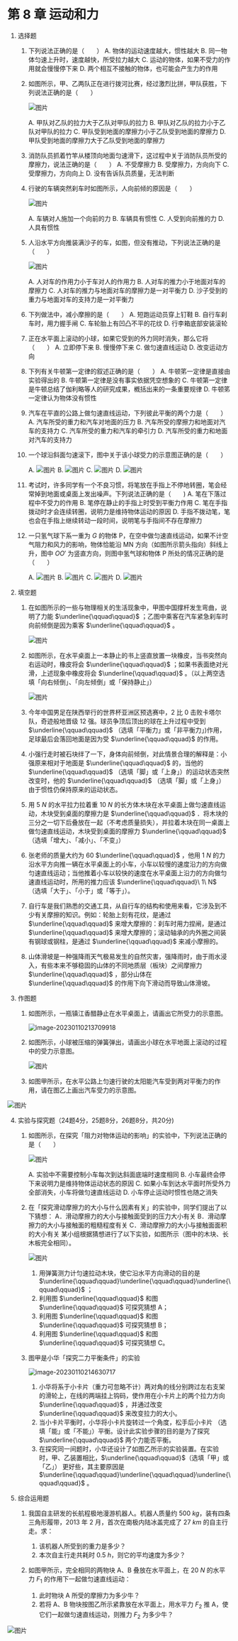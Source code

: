 # 第 8 章 运动和力

1. 选择题

   1. 下列说法正确的是（　　）
      A. 物体的运动速度越大，惯性越大
      B. 同一物体匀速上升时，速度越快，所受拉力越大
      C. 运动的物体，如果不受力的作用就会慢慢停下来
      D. 两个相互不接触的物体，也可能会产生力的作用

   2. 如图所示，甲、乙两队正在进行拨河比赛，经过激烈比拼，甲队获胜，下列说法正确的是（　　）

      ![图片](第8章运动与力例题.assets/640-1673356590989-1.png)

      A. 甲队对乙队的拉力大于乙队对甲队的拉力
      B. 甲队对乙队的拉力小于乙队对甲队的拉力
      C. 甲队受到地面的摩擦力小于乙队受到地面的摩擦力
      D. 甲队受到地面的摩擦力大于乙队受到地面的摩擦力

   3. 消防队员抓着竹竿从楼顶向地面匀速滑下，这过程中关于消防队员所受的摩擦力，说法正确的是（　　）
      A. 不受摩擦力
      B. 受摩擦力，方向向下
      C. 受摩擦力，方向向上
      D. 没有告诉队员质量，无法判断

   4. 行驶的车辆突然刹车时如图所示，人向前倾的原因是（　　）

      ![图片](第8章运动与力例题.assets/640-1673356590989-2.png)

      A. 车辆对人施加一个向前的力
      B. 车辆具有惯性
      C. 人受到向前推的力
      D. 人具有惯性

   5. 人沿水平方向推装满沙子的车，如图，但没有推动，下列说法正确的是（　　）

      ![图片](第8章运动与力例题.assets/640-1673356590989-3.png)

      A. 人对车的作用力小于车对人的作用力
      B. 人对车的推力小于地面对车的摩擦力
      C. 人对车的推力与地面对车的摩擦力是一对平衡力
      D. 沙子受到的重力与地面对车的支持力是一对平衡力

   6. 下列做法中，减小摩擦的是（　　）
      A. 短跑运动员穿上钉鞋
      B. 自行车刹车时，用力握手闸
      C. 车轮胎上有凹凸不平的花纹
      D. 行李箱底部安装滚轮

   7. 正在水平面上滚动的小球，如果它受到的外力同时消失，那么它将（　　）
      A. 立即停下来
      B. 慢慢停下来
      C. 做匀速直线运动
      D. 改变运动方向

   8. 下列有关牛顿第一定律的叙述正确的是（　　）
      A. 牛顿笫一定律是直接由实验得出的
      B. 牛顿第一定律是没有事实依据凭空想象的
      C. 牛顿第一定律是牛顿总结了伽利略等人的研究成果，槪括出来的一条重要规律
      D. 牛顿笫一定律认为物体没有惯性

   9. 汽车在平直的公路上做匀速直线运动，下列彼此平衡的两个力是（　　）
      A. 汽车所受的重力和汽车对地面的压力
      B. 汽车所受的摩擦力和地面对汽车的支持力
      C. 汽车所受的重力和汽车的牵引力
      D. 汽车所受的重力和地面对汽车的支持力

   10. 一个球沿斜面匀速滚下，图中关于该小球受力的示意图正确的是（　　）

       A. ![图片](第8章运动与力例题.assets/640-1673357093368-57.png)	B. ![图片](第8章运动与力例题.assets/640-1673357093369-58.png)	C. ![图片](第8章运动与力例题.assets/640-1673357093369-59.png)	D. ![图片](第8章运动与力例题.assets/640-1673357093369-60.png)

   11. 考试时，许多同学有一个不良习惯，将笔放在手指上不停地转圈，笔会经常掉到地面或桌面上发出噪声。下列说法正确的是（　　)
       A. 笔在下落过程中不受力的作用
       B. 笔停在静止的手指上时受到平衡力作用
       C. 笔在手指拨动时才会连续转圈，说明力是维持物体运动的原因
       D. 手指不拨动笔，笔也会在手指上继续转动一段时间，说明笔与手指间不存在摩擦力

   12. 一只氢气球下系一重为 $G$ 的物体 P，在空中做匀速直线运动，如果不计空气阻力和风力的影响，物体恰能沿 MN 方向（如图所示箭头指向）斜线上升，图中 $OO'$ 为竖直方向，则图中氢气球和物体 P 所处的情况正确的是（　　）

       A. ![图片](第8章运动与力例题.assets/640-1673356590990-4.png)		B. ![图片](第8章运动与力例题.assets/640-1673356590990-5.png)		C. ![图片](第8章运动与力例题.assets/640-1673356590990-6.png)		D. ![图片](第8章运动与力例题.assets/640-1673356590990-7.png)

2. 填空题

   1. 在如图所示的一些与物理相关的生活现象中，甲图中国撑杆发生弯曲，说明了力能 $\underline{\qquad\qquad}$ ；乙图中乘客在汽车紧急刹车时向前倾倒是因为乘客 $\underline{\qquad\qquad}$ 。

      ![图片](第8章运动与力例题.assets/640-1673356590990-8.png)

   2. 如图所示，在水平桌面上一本静止的书上竖直放置一块橡皮，当书突然向右运动时，橡皮将会 $\underline{\qquad\qquad}$ ；如果书表面绝对光滑，上述现象中橡皮将会 $\underline{\qquad\qquad}$ 。（以上两空选填「向右倾倒」、「向左倾倒」或「保持静止」）

      ![图片](第8章运动与力例题.assets/640-1673356590990-9.png)

   3. 今年中国男足在陕西举行的世界杯亚洲区预选赛中，2 比 0 击败卡塔尔队，奇迹般地晋级 12 强。球员争顶后顶出的球在上升过程中受到 $\underline{\qquad\qquad}$ （选填「平衡力」或「非平衡力」)作用，足球最后会落回地面是因为受 $\underline{\qquad\qquad}$ 的作用。
   4. 小强行走时被石块绊了一下，身体向前倾倒，对此情景合理的解释是：小强原来相对于地面是 $\underline{\qquad\qquad}$ 的，当他的 $\underline{\qquad\qquad}$ （选填「脚」或「上身」）的运动状态突然改变时，他的 $\underline{\qquad\qquad}$ （选填「脚」或「上身」）由于惯性仍保持原来的运动状态。
   5. 用 $5\ N$ 的水平拉力拉着重 $10\ N$ 的长方体木块在水平桌面上做匀速直线运动，木块受到桌面的摩擦力是 $\underline{\qquad\qquad}$ ．将木块的三分之一切下后叠放在一起（不考虑质量损失），并拉着木块在同一桌面上做匀速直线运动，木块受到桌面的摩擦力 $\underline{\qquad\qquad}$ （选填「增大」、「减小」、「不变」）
   6. 张老师的质量大约为 $60$ $\underline{\qquad\qquad}$ ，他用 $1\ N$ 的力沿水平方向推一辆在水平桌面上的小车，小车以较慢的速度沿力的方向做匀速直线运动；当他推着小车以较快的速度在水平桌面上沿力的方向做匀速直线运动时，所用的推力应该 $\underline{\qquad\qquad}\ 1\ N$ （选填「大于」、「小于」或「等于」）。
   7. 自行车是我们熟悉的交通工具，从自行车的结构和使用来看，它涉及到不少有关摩擦的知识。例如：轮胎上刻有花纹，是通过 $\underline{\qquad\qquad}$ 来增大摩擦的：刹车时用力捏闸，是通过 $\underline{\qquad\qquad}$ 来增大摩擦的；滚动轴承的内外圈之间装有钢球或钢柱，是通过 $\underline{\qquad\qquad}$ 来减小摩擦的。
   8. 山体滑坡是一种强降雨天气极易发生的自然灾害，强降雨时，由于雨水浸入，有些本来不够稳固的山体的不同地质层（板块）之间摩擦力 $\underline{\qquad\qquad}$ ，部分山体在 $\underline{\qquad\qquad}$ 的作用下向下滑动而导致山体滑坡。

3. 作图题

   1. 如图所示，一瓶镇江香醋静止在水平桌面上，请画出它所受力的示意图。

      ![image-20230110213709918](第8章运动与力例题.assets/image-20230110213709918.png)

   2. 如图所示，小球被压缩的弹簧弹出，请画出小球在水平地面上滚动的过程中的受力示意图。

      ![图片](第8章运动与力例题.assets/640-1673357944153-69.png)

   3. 如图甲所示，在水平公路上匀速行驶的太阳能汽车受到两对平衡力的作用，请在图乙上画出汽车受力的示意图。

![图片](第8章运动与力例题.assets/640-1673356590991-11.png)

4. 实验与探究题（24题4分，25题8分，26题8分，共20分)

   1. 如图所示，在探究「阻力对物体运动的影响」的实验中，下列说法正确的是（　　）

      ![图片](第8章运动与力例题.assets/640-1673356590992-13.png)

      A. 实验中不需要控制小车每次到达斜面底端时速度相同
      B. 小车最终会停下来说明力是维持物体运动状态的原因
      C. 如果小车到达水平面时所受外力全部消失，小车将做匀速直线运动
      D. 小车停止运动时惯性也随之消失

   2. 在「探究滑动摩擦力的大小与什么因素有关」的实验中，同学们提出了以下猜想：
      A．滑动摩擦力的大小与接触面受到的压力大小有关
      B．滑动摩擦力的大小与接触面的粗糙程度有关
      C．滑动摩擦力的大小与接触面面积的大小有关
      某小组根据猜想进行了以下实验，如图所示（图中的木块、长木板完全相同）。

      ![图片](第8章运动与力例题.assets/640-1673356590992-14.png)

      1. 用弹簧测力计匀速拉动木块，使它沿水平方向滑动的目的是 $\underline{\qquad\qquad}\underline{\qquad\qquad}\underline{\qquad\qquad}$ ；
      2. 利用图 $\underline{\qquad\qquad}$ 和图 $\underline{\qquad\qquad}$ 可探究猜想 A；
      3. 利用图 $\underline{\qquad\qquad}$ 和图 $\underline{\qquad\qquad}$ 可探究猜想 B；
      4. 利用图 $\underline{\qquad\qquad}$ 和图 $\underline{\qquad\qquad}$ 可探究猜想 C。

   3. 图甲是小华「探究二力平衡条件」的实验

      ![image-20230110214630717](第8章运动与力例题.assets/image-20230110214630717.png)

      1. 小华将系于小卡片（重力可忽略不计）两对角的线分别跨过左右支架的滑轮上，在线的两端挂上钩码，使作用在小卡片上的两个拉力方向 $\underline{\qquad\qquad}$ ，并通过改变 $\underline{\qquad\qquad}$ 来改变拉力的大小。
      2. 当小卡片平衡时，小华将小卡片旋转过一个角度，松手后小卡片 （选填「能」或「不能」）平衡。设计此实验步骤的目的是为了探究 $\underline{\qquad\qquad}$ 两个力能否平衡。
      3. 在探究同一间题时，小华还设计了如图乙所示的实验装置。在实验时，甲、乙装置相比，$\underline{\qquad\qquad}$（选填「甲」或「乙」） 更好些，其主要原因是 $\underline{\qquad\qquad}\underline{\qquad\qquad}\underline{\qquad\qquad}$ 。

5. 综合运用题

   1. 我国自主研发的长航程极地漫游机器人。机器人质量约 $500\ kg$，装有四条三角形履带，2013 年 2 月，首次在南极内陆冰盖完成了 $27\ km$ 的自主行走。求：
      1. 该机器人所受到的重力是多少？
      2. 本次自主行走共耗时 $0.5\ h$，则它的平均速度为多少？

   

   

   

   

   

   

   

   2. 如图甲所示，完全相同的两物块 A、B 叠放在水平面上，在 $20\ N$ 的水平力 $F_1$ 的作用下一起做匀速直线运动：
      1. 此时物块 A 所受的摩擦力为多少牛？
      2. 若将 A、B 物块按图乙所示紧靠放在水平面上，用水平力 $F_2$ 推 A，使它们一起做匀速直线运动，则推力 $F_2$ 为多少牛？

![图片](第8章运动与力例题.assets/640-1673356590992-17.png)

